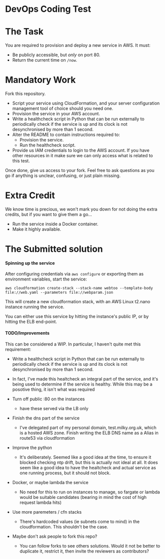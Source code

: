 DevOps Coding Test
==================

# The Task

You are required to provision and deploy a new service in AWS. It must:

* Be publicly accessible, but *only* on port 80.
* Return the current time on `/now`.

# Mandatory Work

Fork this repository.

* Script your service using CloudFormation, and your server configuration management tool of choice should you need one.
* Provision the service in your AWS account.
* Write a healthcheck script in Python that can be run externally to periodically check if the service is up and its clock is not desynchronised by more than 1 second.
* Alter the README to contain instructions required to:
  * Provision the service.
  * Run the healthcheck script.
* Provide us IAM credentials to login to the AWS account. If you have other resources in it make sure we can only access what is related to this test.

Once done, give us access to your fork. Feel free to ask questions as you go if anything is unclear, confusing, or just plain missing.

# Extra Credit

We know time is precious, we won't mark you down for not doing the extra credits, but if you want to give them a go...

* Run the service inside a Docker container.
* Make it highly available.

# The Submitted solution

#### Spinning up the service

After configuring credentials via `aws configure` or exporting them as environment variables, start the service:

```aws cloudformation create-stack --stack-name webtoo --template-body file://web.yaml --parameters file://webparam.json```

This will create a new cloudformation stack, with an AWS Linux t2.nano instance running the service.

You can either use this service by hitting the instance's public IP, or by hitting the ELB end-point.

#### TODO/Improvements

This can be considered a WIP. In particular, I haven't quite met this requirement:
* Write a healthcheck script in Python that can be run externally to periodically check if the service is up and its clock is not desynchronised by more than 1 second.
- In fact, I've made this healtcheck an integral part of the service, and it's being used to determine if the service is healthy. While this may be a posotive thing, it isn't what was required

* Turn off public :80 on the instances
  - have these served via the LB only

* Finish the dns part of the service
  - I've delegated part of my personal domain, test.milky.org.uk, which is a hosted AWS zone. Finish writing the ELB DNS name as a Alias in route53 via cloudformation

* Improve the python
  - It's deliberately. Seemed like a good idea at the time, to ensure it blocked checking ntp drift, but this is actually not ideal at all. It does seem like a good idea to have the healtcheck and actual service as one running process, but it should not block.

* Docker, or maybe lambda the service
  - No need for this to run on instances to manage, so fargate or lambda would be suitable candidates (bearing in mind the cost of high request lambda hits)

* Use more paremeters / cfn stacks
  - There's hardcoded values (ie subnets come to mind) in the cloudformation. This shouldn't be the case.

* Maybe don't ask people to fork this repo?
  - You can follow forks to see others solutions. Would it not be better to duplicate it, restrict it, then invite the reviewers as contributors?
